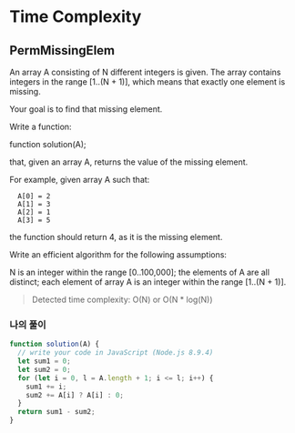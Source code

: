 # Time Complexity

## PermMissingElem

An array A consisting of N different integers is given. The array contains integers in the range [1..(N + 1)], which means that exactly one element is missing.

Your goal is to find that missing element.

Write a function:

function solution(A);

that, given an array A, returns the value of the missing element.

For example, given array A such that:

```
  A[0] = 2
  A[1] = 3
  A[2] = 1
  A[3] = 5
```

the function should return 4, as it is the missing element.

Write an efficient algorithm for the following assumptions:

N is an integer within the range [0..100,000];
the elements of A are all distinct;
each element of array A is an integer within the range [1..(N + 1)].

> Detected time complexity:
> O(N) or O(N \* log(N))

### 나의 풀이

```js
function solution(A) {
  // write your code in JavaScript (Node.js 8.9.4)
  let sum1 = 0;
  let sum2 = 0;
  for (let i = 0, l = A.length + 1; i <= l; i++) {
    sum1 += i;
    sum2 += A[i] ? A[i] : 0;
  }
  return sum1 - sum2;
}
```
